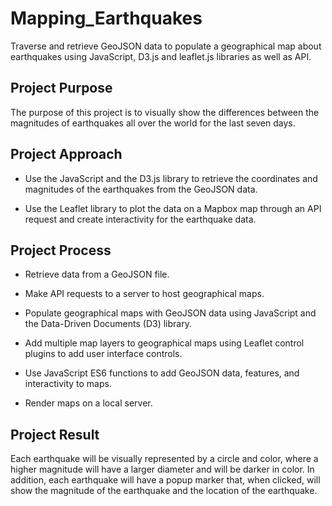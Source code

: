 # Mapping_Earthquakes

Traverse and retrieve GeoJSON data to populate a geographical map about earthquakes using JavaScript, D3.js and leaflet.js libraries as well as API.


## Project Purpose

The purpose of this project is to visually show the differences between the magnitudes of earthquakes all over the world for the last seven days.

## Project Approach

- Use the JavaScript and the D3.js library to retrieve the coordinates and magnitudes of the earthquakes from the GeoJSON data.

- Use the Leaflet library to plot the data on a Mapbox map through an API request and create interactivity for the earthquake data.

## Project Process

- Retrieve data from a GeoJSON file.

- Make API requests to a server to host geographical maps.

- Populate geographical maps with GeoJSON data using JavaScript and the Data-Driven Documents (D3) library.

- Add multiple map layers to geographical maps using Leaflet control plugins to add user interface controls.

- Use JavaScript ES6 functions to add GeoJSON data, features, and interactivity to maps.

- Render maps on a local server.

## Project Result

Each earthquake will be visually represented by a circle and color, where a higher magnitude will have a larger diameter and will be darker in color. In addition, each earthquake will have a popup marker that, when clicked, will show the magnitude of the earthquake and the location of the earthquake.